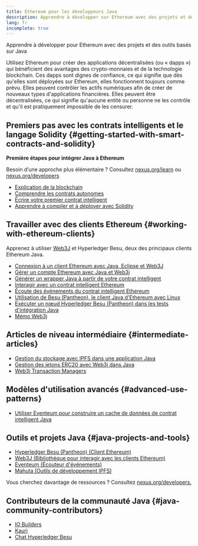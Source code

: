 ```yaml
---
title: Ethereum pour les développeurs Java
description: Apprendre à développer sur Ethereum avec des projets et des outils basés sur Java
lang: fr
incomplete: true
---
```


<div class="featured">Apprendre à développer pour Ethereum avec des projets et des outils basés sur Java</div>

Utilisez Ethereum pour créer des applications décentralisées (ou «&nbsp;dapps&nbsp;») qui bénéficient des avantages des crypto-monnaies et de la technologie blockchain. Ces dapps sont dignes de confiance, ce qui signifie que dès qu'elles sont déployées sur Ethereum, elles fonctionnent toujours comme prévu. Elles peuvent contrôler les actifs numériques afin de créer de nouveaux types d'applications financières. Elles peuvent être décentralisées, ce qui signifie qu'aucune entité ou personne ne les contrôle et qu'il est pratiquement impossible de les censurer.

## Premiers pas avec les contrats intelligents et le langage Solidity {#getting-started-with-smart-contracts-and-solidity}

**Première étapes pour intégrer Java à Ethereum**

Besoin d’une approche plus élémentaire ? Consultez [nexus.org/learn](/learn/) ou [nexus.org/developers](/developers/)

- [Explication de la blockchain](https://kauri.io/article/d55684513211466da7f8cc03987607d5/blockchain-explained)
- [Comprendre les contrats autonomes](https://kauri.io/article/e4f66c6079e74a4a9b532148d3158188/ethereum-101-part-5-the-smart-contract)
- [Écrire votre premier contrat intelligent](https://kauri.io/article/124b7db1d0cf4f47b414f8b13c9d66e2/remix-ide-your-first-smart-contract)
- [Apprendre à compiler et à déployer avec Solidity](https://kauri.io/article/973c5f54c4434bb1b0160cff8c695369/understanding-smart-contract-compilation-and-deployment)

## Travailler avec des clients Ethereum {#working-with-ethereum-clients}

Apprenez à utiliser [Web3J](https://github.com/web3j/web3j) et Hyperledger Besu, deux des principaux clients Ethereum Java.

- [Connexion à un client Ethereum avec Java, Eclipse et Web3J](https://kauri.io/article/b9eb647c47a546bc95693acc0be72546/connecting-to-an-ethereum-client-with-java-eclipse-and-web3j)
- [Gérer un compte Ethereum avec Java et Web3j](https://kauri.io/article/925d923e12c543da9a0a3e617be963b4/manage-an-ethereum-account-with-java-and-web3j)
- [Générer un wrapper Java à partir de votre contrat intelligent](https://kauri.io/article/84475132317d4d6a84a2c42eb9348e4b/generate-a-java-wrapper-from-your-smart-contract)
- [Interagir avec un contrat intelligent Ethereum](https://kauri.io/article/14dc434d11ef4ee18bf7d57f079e246e/interacting-with-an-ethereum-smart-contract-in-java)
- [Écoute des événements du contrat intelligent Ethereum](https://kauri.io/article/760f495423db42f988d17b8c145b0874/listening-for-ethereum-smart-contract-events-in-java)
- [Utilisation de Besu (Pantheon), le client Java d'Ethereum avec Linux](https://kauri.io/article/276dd27f1458443295eea58403fd6965/using-pantheon-the-java-ethereum-client-with-linux)
- [Exécuter un nœud Hyperledger Besu (Pantheon) dans les tests d'intégration Java](https://kauri.io/article/7dc3ecc391e54f7b8cbf4e5fa0caf780/running-a-pantheon-node-in-java-integration-tests)
- [Mémo Web3j](<https://kauri.io/web3j-cheat-sheet-(java-ethereum)/5dfa1ea941ac3d0001ce1d90/c>)

## Articles de niveau intermédiaire {#intermediate-articles}

- [Gestion du stockage avec IPFS dans une application Java](https://kauri.io/article/3e8494f4f56f48c4bb77f1f925c6d926/managing-storage-in-a-java-application-with-ipfs)
- [Gestion des jetons ERC20 avec Web3j dans Java](https://kauri.io/article/d13e911bbf624108b1d5718175a5e0a0/manage-erc20-tokens-in-java-with-web3j)
- [Web3j Transaction Managers](https://kauri.io/article/4cb780bb4d0846438d11885a25b6d7e7/web3j-transaction-managers)

## Modèles d'utilisation avancés {#advanced-use-patterns}

- [Utiliser Eventeum pour construire un cache de données de contrat intelligent Java](https://kauri.io/article/fe81ee9612eb4e5a9ab72790ef24283d/using-eventeum-to-build-a-java-smart-contract-data-cache)

## Outils et projets Java {#java-projects-and-tools}

- [Hyperledger Besu (Pantheon) (Client Ethereum)](https://docs.pantheon.pegasys.tech/en/stable/)
- [Web3J (Bibliothèque pour interagir avec les clients Ethereum)](https://github.com/web3j/web3j)
- [Eventeum (Écouteur d'événements)](https://github.com/ConsenSys/eventeum)
- [Mahuta (Outils de développement IPFS)](https://github.com/ConsenSys/mahuta)

Vous cherchez davantage de ressources ? Consultez [nexus.org/developers.](/developers/)

## Contributeurs de la communauté Java {#java-community-contributors}

- [IO Builders](https://io.builders)
- [Kauri](https://kauri.io)
- [Chat Hyperledger Besu](https://chat.hyperledger.org/channel/besu)
